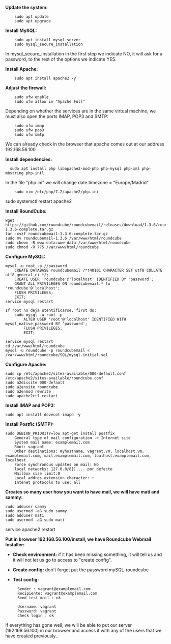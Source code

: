 
**Update the system:** 

        sudo apt update 
        sudo apt upgrade 

**Install MySQL:**

        sudo apt install mysql-server
        sudo mysql_secure_installation 

In mysql_secure_installation in the first step we indicate NO, it will ask for a password, to the rest of the options we indicate YES.

**Install Apache:**

        sudo apt install apache2 -y 

**Adjust the firewall:**

        sudo ufw enable
        sudo ufw allow in "Apache Full"

Depending on whether the services are in the same virtual machine, we must also open the ports IMAP, POP3 and SMTP:

        sudo ufw imap
        sudo ufw pop3 
        sudo ufw smtp

We can already check in the browser that apache comes out at our address 192.168.56.100

**Install dependencies:**

      sudo apt install php libapache2-mod-php php-mysql php-xml php-mbstring php-intl

In the file "php.ini" we will change date.timezone = "Europe/Madrid" 

        sudo vim /etc/php/7.2/apache2/php.ini

sudo systemctl restart apache2

**Install RoundCube:**

    wget https://github.com/roundcube/roundcubemail/releases/download/1.3.6/roundcubemail-1.3.6-complete.tar.gz
    tar -xvzf roundcubemail-1.3.6-complete.tar.gz
    sudo mv roundcubemail-1.3.6 /var/www/html/roundcube
    sudo chown -R www-data:www-data /var/www/html/roundcube
    sudo chmod -R 775 /var/www/html/roundcube

**Configure MySQL:**

    mysql -u root -p //password
        CREATE DATABASE roundcubemail /*!40101 CHARACTER SET utf8 COLLATE utf8_general_ci */;
        CREATE USER 'roundcube'@'localhost' IDENTIFIED BY 'password';
        GRANT ALL PRIVILEGES ON roundcubemail.* to 'roundcube'@'localhost';
        FLUSH PRIVILEGES;
        EXIT;
    service mysql restart

    If root no deja utentificarse, first do:
        sudo mysql -u root -p 
            ALTER USER 'root'@'localhost' IDENTIFIED WITH mysql_native_password BY 'password';
            FLUSH PRIVILEGES;
            EXIT;

    service mysql restart
    cd /var/www/html/roundcube
    mysql -u roundcube -p roundcubemail < /var/www/html/roundcube/SQL/mysql.initial.sql 


**Configure Apache:**

    sudo cp /etc/apache2/sites-available/000-default.conf /etc/apache2/sites-available/roundcube.conf
    sudo a2dissite 000-default
    sudo a2ensite roundcube
    sudo a2enmod rewrite
    sudo apache2ctl restart

**Install IMAP and POP3:**

    sudo apt install dovecot-imapd -y

**Install Postfic (SMTP):**

    sudo DEBIAN_PRIORITY=low apt-get install postfix
        General type of mail configuration -> Internet site
        System mail name: examplemail.com
        Root: vagrant
        Other destinations: myhostname, vagrant.vm, localhost.vm, examplemail.com, mail.examplemail.com, loalhost.examplemail.com, localhost.
        Force synchronous updates on mail: No
        local networks: 127.0.0/8[].... por defecto
        Mailbox size limit:0
        Local addres extension character: +
        Intenet protocols to use: all

**Creates so many user how you want to have mail, we will have mati and sammy:**

    sudo adduser sammy
    sudo usermod -aG sudo sammy
    sudo adduser mati
    sudo usermod -aG sudo mati

service apache2 restart

**Put in browser 192.168.56.100/install, we have Roundcube Webmail Installer:**

- **Check environment:** if it has been missing something, it will tell us and it will not let us go to access  to "create config".

- **Create config:** don't forget put the password mySQL-roundcube

- **Test config:** 

        Sender : vagrant@examplemail.com 
        Recipiente: vagrant@examplemail.com 
        Send test mail : ok

        Username: vagrant  
        Password: vagrant  
        Check login : ok

If everything has gone well, we will be able to put our server (192.168.56.100) in our browser and access it with any of the users that we have created previously..